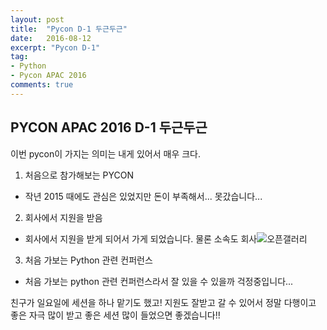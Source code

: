 ```yaml
---
layout: post
title:  "Pycon D-1 두근두근"
date:   2016-08-12
excerpt: "Pycon D-1"
tag:
- Python
- Pycon APAC 2016
comments: true
---
```


## PYCON APAC 2016 D-1 두근두근

이번 pycon이 가지는 의미는 내게 있어서 매우 크다.

1. 처음으로 참가해보는 PYCON
 - 작년 2015 때에도 관심은 있었지만 돈이 부족해서... 못갔습니다...
2. 회사에서 지원을 받음
 - 회사에서 지원을 받게 되어서 가게 되었습니다. 물론 소속도 회사![오픈갤러리](http://www.opengallery.co.kr/)
3. 처음 가보는 Python 관련 컨퍼런스
 - 처음 가보는 python 관련 컨퍼런스라서 잘 있을 수 있을까 걱정중입니다...

친구가 일요일에 세션을 하나 맡기도 했고! 지원도 잘받고 갈 수 있어서 정말 다행이고 좋은 자극 많이 받고 좋은 세션 많이 들었으면 좋겠습니다!!
